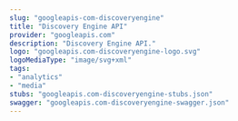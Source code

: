 ```yaml
---
slug: "googleapis-com-discoveryengine"
title: "Discovery Engine API"
provider: "googleapis.com"
description: "Discovery Engine API."
logo: "googleapis.com-discoveryengine-logo.svg"
logoMediaType: "image/svg+xml"
tags:
- "analytics"
- "media"
stubs: "googleapis.com-discoveryengine-stubs.json"
swagger: "googleapis.com-discoveryengine-swagger.json"
---
```

